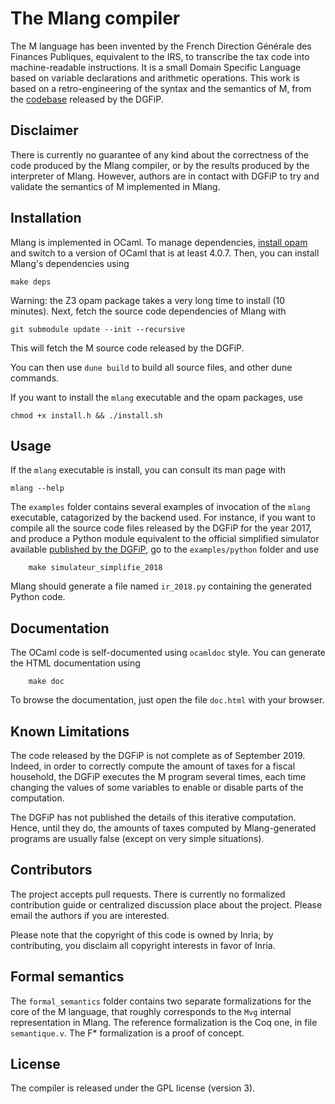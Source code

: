 # The Mlang compiler

The M language has been invented by the French Direction Générale des Finances
Publiques, equivalent to the IRS, to transcribe the tax code into machine-readable
instructions. It is a small Domain Specific Language based on variable
declarations and arithmetic operations. This work is based on a retro-engineering
of the syntax and the semantics of M, from the [codebase](https://framagit.org/dgfip/ir-calcul)
released by the DGFiP.

## Disclaimer

There is currently no guarantee of any kind about the correctness of the code
produced by the Mlang compiler, or by the results produced by the interpreter of
Mlang. However, authors are in contact with DGFiP to try and validate the
semantics of M implemented in Mlang.

## Installation

Mlang is implemented in OCaml. To manage dependencies,
[install opam](https://opam.ocaml.org/doc/Install.html) and switch to a version
of OCaml that is at least 4.0.7. Then, you can install Mlang's dependencies using

    make deps

Warning: the Z3 opam package takes a very long time to install (10 minutes).
Next, fetch the source code dependencies of Mlang with

    git submodule update --init --recursive

This will fetch the M source code released by the DGFiP.

You can then use `dune build` to build all source files, and other dune commands.

If you want to install the `mlang` executable and the opam packages, use

    chmod +x install.h && ./install.sh

## Usage

If the `mlang` executable is install, you can consult its man page with

    mlang --help

The `examples` folder  contains several examples of invocation of the `mlang` executable,
catagorized by the backend used. For instance, if you want to
compile all the source code files released by the DGFiP for the year 2017,
and produce a Python module equivalent to the official simplified simulator available
[published by the DGFiP](https://www3.impots.gouv.fr/simulateur/calcul_impot/2018/simplifie/index.htm),
go to the `examples/python` folder and use

        make simulateur_simplifie_2018

Mlang should generate a file named `ir_2018.py` containing the generated Python code.

## Documentation

The OCaml code is self-documented using `ocamldoc` style. You can generate the HTML
documentation using

        make doc

To browse the documentation, just open the file `doc.html` with your browser.

## Known Limitations

The code released by the DGFiP is not complete as of September 2019. Indeed,
in order to correctly compute the amount of taxes for a fiscal household, the DGFiP
executes the M program several times, each time changing the values of some variables
to enable or disable parts of the computation.

The DGFiP has not published the details of this iterative computation. Hence,
until they do, the amounts of taxes computed by Mlang-generated programs are usually
false (except on very simple situations).

## Contributors

The project accepts pull requests. There is currently no formalized contribution
guide or centralized discussion place about the project. Please email the authors
if you are interested.

Please note that the copyright of this code is owned by Inria; by contributing,
you disclaim all copyright interests in favor of Inria.

## Formal semantics

The `formal_semantics` folder contains two separate formalizations for the core of the
M language, that roughly corresponds to the `Mvg` internal representation in Mlang.
The reference formalization is the Coq one, in file `semantique.v`. The F* formalization
is a proof of concept.

## License

The compiler is released under the GPL license (version 3).
